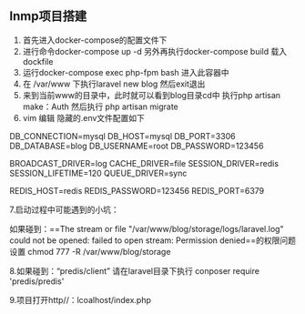 ## lnmp项目搭建
1. 首先进入docker-compose的配置文件下
2. 进行命令docker-compose up -d 另外再执行docker-compose build 载入dockfile
3. 运行docker-compose exec php-fpm bash 进入此容器中
4. 在 /var/www 下执行laravel new blog 然后exit退出
5. 来到当前www的目录中，此时就可以看到blog目录cd中 执行php artisan make：Auth 然后执行 php artisan migrate
6. vim 编辑 隐藏的.env文件配置如下

DB_CONNECTION=mysql
DB_HOST=mysql
DB_PORT=3306
DB_DATABASE=blog
DB_USERNAME=root
DB_PASSWORD=123456

BROADCAST_DRIVER=log
CACHE_DRIVER=file
SESSION_DRIVER=redis
SESSION_LIFETIME=120
QUEUE_DRIVER=sync

REDIS_HOST=redis
REDIS_PASSWORD=123456
REDIS_PORT=6379

7.启动过程中可能遇到的小坑：

如果碰到：==The stream or file "/var/www/blog/storage/logs/laravel.log" could not be opened: failed to open stream: Permission denied==的权限问题设置 chmod 777 -R /var/www/blog/storage

8.如果碰到：“predis/client” 请在laravel目录下执行 conposer require 'predis/predis'

9.项目打开http//：lcoalhost/index.php
